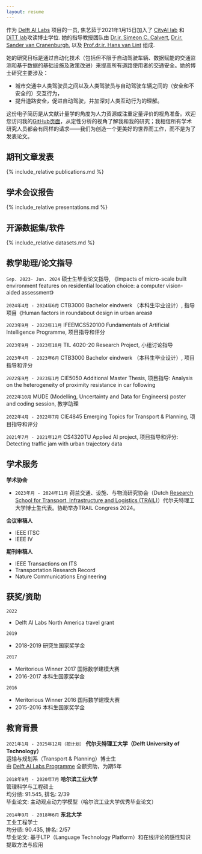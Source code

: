 ```yaml
---
layout: resume
---
```

作为 [<u>Delft AI Labs</u>](https://www.tudelft.nl/ai/tu-delft-ai-labs) 项目的一员, 焦艺茹于2021年1月15日加入了 [<u>CityAI lab</u>](https://www.tudelft.nl/en/ai/cityai-lab) 和 [<u>DiTT lab</u>](https://www.tudelft.nl/citg/over-faculteit/afdelingen/transport-planning/research/labs/data-analytics-and-traffic-simulation-lab/dittlab-tu-delft/)攻读博士学位. 她的指导教授团队由 [<u>Dr.ir. Simeon C. Calvert</u>](https://scholar.google.nl/citations?user=pwVbHHEAAAAJ&hl=nl), [<u>Dr.ir. Sander van Cranenburgh</u>](https://scholar.google.nl/citations?user=-FNYwWYAAAAJ&hl=en&inst=6173373803492361994&oi=ao), 以及 [<u>Prof.dr.ir. Hans van Lint</u>](https://scholar.google.nl/citations?user=Q95PbrMAAAAJ&hl=en&inst=6173373803492361994&oi=sra) 组成.

她的研究目标是通过自动化技术（包括但不限于自动驾驶车辆、数据赋能的交通监测和基于数据的基础设施及政策改进）来提高所有道路使用者的交通安全。她的博士研究主要涉及：
  - 城市交通中人类驾驶员之间以及人类驾驶员与自动驾驶车辆之间的（安全和不安全的）交互行为，
  - 提升道路安全，促进自动驾驶，并加深对人类互动行为的理解。

这份电子简历是从文献计量学的角度为人力资源或注重定量评价的视角准备。欢迎您访问我的[GitHub页面](https://github.com/Yiru-Jiao)，从定性分析的视角了解我和我的研究；我相信所有学术研究人员都会有同样的请求——我们为创造一个更美好的世界而工作，而不是为了发表论文。


## 期刊文章发表
{% include_relative publications.md %}
<style>
  .remove-heading {
    display: none;
  }
</style>
<script>
  document.addEventListener("DOMContentLoaded", function() {
    // Get all h2 elements
    var headings = document.querySelectorAll("h2");
    // Loop through all h2 elements and check their text content
    headings.forEach(function(heading) {
      if (heading.textContent.trim() === "Publications") {
        heading.style.display = 'none';
      }
    });
  });
</script>


## 学术会议报告
{% include_relative presentations.md %}
<style>
  .remove-heading {
    display: none;
  }
</style>
<script>
  document.addEventListener("DOMContentLoaded", function() {
    // Get all h2 elements
    var headings = document.querySelectorAll("h2");
    // Loop through all h2 elements and check their text content
    headings.forEach(function(heading) {
      if (heading.textContent.trim() === "Presentations") {
        heading.style.display = 'none';
      }
    });
  });
</script>


## 开源数据集/软件
{% include_relative datasets.md %}
<style>
  .remove-heading {
    display: none;
  }
</style>
<script>
  document.addEventListener("DOMContentLoaded", function() {
    // Get all h2 elements
    var headings = document.querySelectorAll("h2");
    // Loop through all h2 elements and check their text content
    headings.forEach(function(heading) {
      if (heading.textContent.trim() === "Datasets/softwares") {
        heading.style.display = 'none';
      }
    });
  });
</script>


## 教学助理/论文指导

`Sep. 2023- Jun. 2024`
硕士生毕业论文指导, 《Impacts of micro-scale built environment features on residential location choice: a computer vision-aided assessment》

`2024年4月 - 2024年6月`
CTB3000 Bachelor eindwerk （本科生毕业设计）, 指导项目《Human factors in roundabout design in urban areas》

`2023年9月 - 2023年11月`
IFEEMCS520100 Fundamentals of Artificial Intelligence Programme, 项目指导和评分

`2023年9月 - 2023年10月`
TIL 4020-20 Research Project, 小组讨论指导

`2023年4月 - 2023年6月`
CTB3000 Bachelor eindwerk （本科生毕业设计）, 项目指导和评分

`2022年9月 - 2023年1月`
CIE5050 Additional Master Thesis, 项目指导: Analysis on the heterogeneity of proximity resistance in car following

`2022年10月`
MUDE (Modelling, Uncertainty and Data for Engineers) poster and coding session, 教学助理

`2022年4月 - 2022年7月`
CIE4845 Emerging Topics for Transport & Planning, 项目指导和评分

`2021年7月 - 2021年12月`
CS4320TU Applied AI project, 项目指导和评分: Detecting traffic jam with urban trajectory data


## 学术服务

__学术协会__
- `2023年月 - 2024年11月` 荷兰交通、设施、与物流研究协会（Dutch [<u>Research School for Transport, Infrastructure and Logistics (TRAIL)</u>](https://rstrail.nl)）代尔夫特理工大学博士生代表。协助举办TRAIL Congress 2024。

__会议审稿人__
- IEEE ITSC
- IEEE IV

__期刊审稿人__
- IEEE Transactions on ITS
- Transportation Research Record
- Nature Communications Engineering


## 获奖/资助

`2022`
- Delft AI Labs North America travel grant

`2019`
- 2018-2019 研究生国家奖学金

`2017`
- Meritorious Winner 2017 国际数学建模大赛
- 2016-2017 本科生国家奖学金

`2016`
- Meritorious Winner 2016 国际数学建模大赛
- 2015-2016 本科生国家奖学金


## 教育背景

`2021年1月 - 2025年12月（按计划）`
__代尔夫特理工大学（Delft University of Technology）__\
运输与规划系（Transport & Planning）博士生\
由 [<u>Delft AI Labs Programme</u>](https://www.tudelft.nl/ai/tu-delft-ai-labs) 全额资助，为期5年

`2018年9月 - 2020年7月`
__哈尔滨工业大学__\
管理科学与工程硕士\
均分绩: 91.545, 排名: 2/39\
毕业论文: 主动观点动力学模型（哈尔滨工业大学优秀毕业论文）

`2014年9月 - 2018年6月`
__东北大学__\
工业工程学士\
均分绩: 90.435, 排名: 2/57\
毕业论文: 基于LTP（Language Technology Platform）和在线评论的感性知识提取方法与应用

